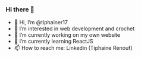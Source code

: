 ### Hi there 👋
- 👋 Hi, I’m @tiphainer17
- 👀 I’m interested in web development and crochet
- 🔭 I’m currently working on my own website
- 🌱 I’m currently learning ReactJS
- 📫 How to reach me: Linkedin (Tiphaine Renouf)
<!--
**tiphainer17/tiphainer17** is a ✨ _special_ ✨ repository because its `README.md` (this file) appears on your GitHub profile.

Here are some ideas to get you started:

- 🔭 I’m currently working on ...
- 🌱 I’m currently learning ...
- 👯 I’m looking to collaborate on ...
- 🤔 I’m looking for help with ...
- 💬 Ask me about ...
- 📫 How to reach me: ...
- 😄 Pronouns: ...
- ⚡ Fun fact: ...
-->
